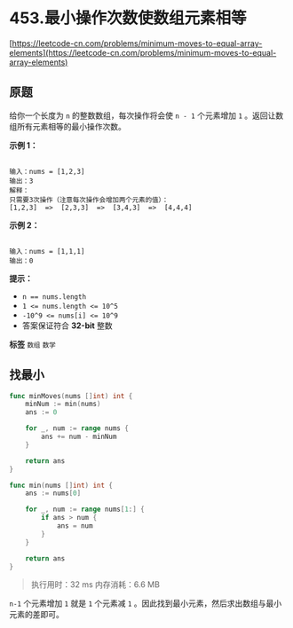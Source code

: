 # 453.最小操作次数使数组元素相等
[https://leetcode-cn.com/problems/minimum-moves-to-equal-array-elements](https://leetcode-cn.com/problems/minimum-moves-to-equal-array-elements) 
## 原题
给你一个长度为 `n` 的整数数组，每次操作将会使 `n - 1` 个元素增加 `1` 。返回让数组所有元素相等的最小操作次数。

 

 **示例 1：** 

```

输入：nums = [1,2,3]
输出：3
解释：
只需要3次操作（注意每次操作会增加两个元素的值）：
[1,2,3]  =>  [2,3,3]  =>  [3,4,3]  =>  [4,4,4]

```
 **示例 2：** 

```

输入：nums = [1,1,1]
输出：0

```
 

 **提示：** 
-  `n == nums.length` 
-  `1 <= nums.length <= 10^5` 
-  `-10^9 <= nums[i] <= 10^9` 
- 答案保证符合 **32-bit** 整数
 
**标签**
`数组` `数学` 


## 找最小
```go
func minMoves(nums []int) int {
	minNum := min(nums)
	ans := 0

	for _, num := range nums {
		ans += num - minNum
	}

	return ans
}

func min(nums []int) int {
	ans := nums[0]

	for _, num := range nums[1:] {
		if ans > num {
			ans = num
		}
	}

	return ans
}
```
>执行用时：32 ms
内存消耗：6.6 MB

`n-1` 个元素增加 `1` 就是 `1` 个元素减 `1` 。因此找到最小元素，然后求出数组与最小元素的差即可。